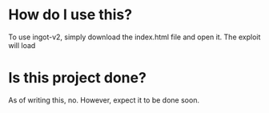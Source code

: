 # How do I use this?
To use ingot-v2, simply download the index.html file and open it. The exploit will load
# Is this project done?
As of writing this, no. However, expect it to be done soon.
